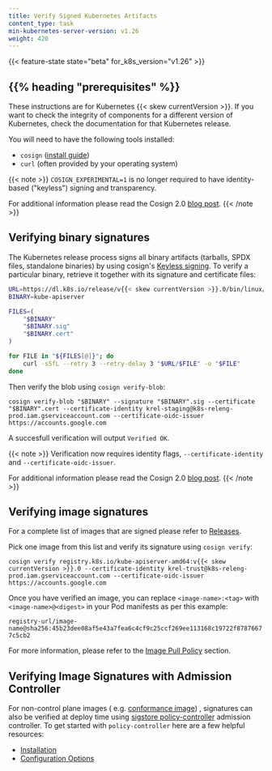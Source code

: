 ```yaml
---
title: Verify Signed Kubernetes Artifacts
content_type: task
min-kubernetes-server-version: v1.26
weight: 420
---
```


<!-- overview -->

{{< feature-state state="beta" for_k8s_version="v1.26" >}}

## {{% heading "prerequisites" %}}

These instructions are for Kubernetes {{< skew currentVersion >}}. If you want
to check the integrity of components for a different version of Kubernetes,
check the documentation for that Kubernetes release.

You will need to have the following tools installed:

- `cosign` ([install guide](https://docs.sigstore.dev/cosign/installation/))
- `curl` (often provided by your operating system)

{{< note >}}
`COSIGN_EXPERIMENTAL=1` is no longer required to have identity-based ("keyless") signing and transparency.

For additional information please read the Cosign 2.0 [blog post](https://blog.sigstore.dev/cosign-2-0-released/).
{{< /note >}}

## Verifying binary signatures

The Kubernetes release process signs all binary artifacts (tarballs, SPDX files,
standalone binaries) by using cosign's [Keyless signing](https://docs.sigstore.dev/cosign/keyless/). To verify a particular
binary, retrieve it together with its signature and certificate files:

```bash
URL=https://dl.k8s.io/release/v{{< skew currentVersion >}}.0/bin/linux/amd64
BINARY=kube-apiserver

FILES=(
    "$BINARY"
    "$BINARY.sig"
    "$BINARY.cert"
)

for FILE in "${FILES[@]}"; do
    curl -sSfL --retry 3 --retry-delay 3 "$URL/$FILE" -o "$FILE"
done
```

Then verify the blob using `cosign verify-blob`:

```shell
cosign verify-blob "$BINARY" --signature "$BINARY".sig --certificate "$BINARY".cert --certificate-identity krel-staging@k8s-releng-prod.iam.gserviceaccount.com --certificate-oidc-issuer https://accounts.google.com
```

A succesfull verification will output `Verified OK`.

{{< note >}}
Verification now requires identity flags, `--certificate-identity` and `--certificate-oidc-issuer`.

For additional information please read the Cosign 2.0 [blog post](https://blog.sigstore.dev/cosign-2-0-released/).
{{< /note >}}

## Verifying image signatures

For a complete list of images that are signed please refer
to [Releases](/releases/download/).

Pick one image from this list and verify its signature using `cosign verify`:

```shell
cosign verify registry.k8s.io/kube-apiserver-amd64:v{{< skew currentVersion >}}.0 --certificate-identity krel-trust@k8s-releng-prod.iam.gserviceaccount.com --certificate-oidc-issuer https://accounts.google.com
```

Once you have verified an image, you can replace `<image-name>:<tag>` with `<image-name>@<digest>` in your Pod manifests as per this example:

 `registry-url/image-name@sha256:45b23dee08af5e43a7fea6c4cf9c25ccf269ee113168c19722f87876677c5cb2`

For more information, please refer
to the [Image Pull Policy](/docs/concepts/containers/images/#image-pull-policy)
section.

## Verifying Image Signatures with Admission Controller

For non-control plane images (
e.g. [conformance image](https://github.com/kubernetes/kubernetes/blob/master/test/conformance/image/README.md))
, signatures can also be verified at deploy time using
[sigstore policy-controller](https://docs.sigstore.dev/policy-controller/overview)
admission controller. To get started with `policy-controller` here are a few helpful
resources:

- [Installation](https://github.com/sigstore/helm-charts/tree/main/charts/policy-controller)
- [Configuration Options](https://github.com/sigstore/policy-controller/tree/main/config)
